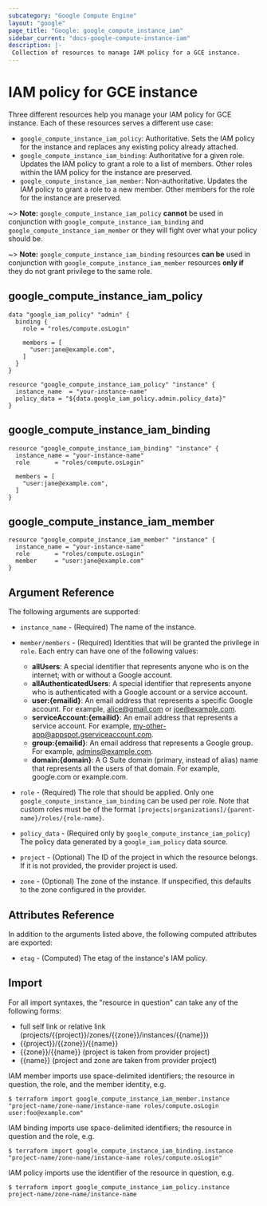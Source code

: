 ```yaml
---
subcategory: "Google Compute Engine"
layout: "google"
page_title: "Google: google_compute_instance_iam"
sidebar_current: "docs-google-compute-instance-iam"
description: |-
 Collection of resources to manage IAM policy for a GCE instance.
---
```


# IAM policy for GCE instance

Three different resources help you manage your IAM policy for GCE instance. Each of these resources serves a different use case:

* `google_compute_instance_iam_policy`: Authoritative. Sets the IAM policy for the instance and replaces any existing policy already attached.
* `google_compute_instance_iam_binding`: Authoritative for a given role. Updates the IAM policy to grant a role to a list of members. Other roles within the IAM policy for the instance are preserved.
* `google_compute_instance_iam_member`: Non-authoritative. Updates the IAM policy to grant a role to a new member. Other members for the role for the instance are preserved.

~> **Note:** `google_compute_instance_iam_policy` **cannot** be used in conjunction with `google_compute_instance_iam_binding` and `google_compute_instance_iam_member` or they will fight over what your policy should be.

~> **Note:** `google_compute_instance_iam_binding` resources **can be** used in conjunction with `google_compute_instance_iam_member` resources **only if** they do not grant privilege to the same role.

## google\_compute\_instance\_iam\_policy

```hcl
data "google_iam_policy" "admin" {
  binding {
    role = "roles/compute.osLogin"

    members = [
      "user:jane@example.com",
    ]
  }
}

resource "google_compute_instance_iam_policy" "instance" {
  instance_name  = "your-instance-name"
  policy_data = "${data.google_iam_policy.admin.policy_data}"
}
```

## google\_compute\_instance\_iam\_binding

```hcl
resource "google_compute_instance_iam_binding" "instance" {
  instance_name = "your-instance-name"
  role       = "roles/compute.osLogin"

  members = [
    "user:jane@example.com",
  ]
}
```

## google\_compute\_instance\_iam\_member

```hcl
resource "google_compute_instance_iam_member" "instance" {
  instance_name = "your-instance-name"
  role       = "roles/compute.osLogin"
  member     = "user:jane@example.com"
}
```

## Argument Reference

The following arguments are supported:

* `instance_name` - (Required) The name of the instance.

* `member/members` - (Required) Identities that will be granted the privilege in `role`.
  Each entry can have one of the following values:
  * **allUsers**: A special identifier that represents anyone who is on the internet; with or without a Google account.
  * **allAuthenticatedUsers**: A special identifier that represents anyone who is authenticated with a Google account or a service account.
  * **user:{emailid}**: An email address that represents a specific Google account. For example, alice@gmail.com or joe@example.com.
  * **serviceAccount:{emailid}**: An email address that represents a service account. For example, my-other-app@appspot.gserviceaccount.com.
  * **group:{emailid}**: An email address that represents a Google group. For example, admins@example.com.
  * **domain:{domain}**: A G Suite domain (primary, instead of alias) name that represents all the users of that domain. For example, google.com or example.com.

* `role` - (Required) The role that should be applied. Only one
    `google_compute_instance_iam_binding` can be used per role. Note that custom roles must be of the format
    `[projects|organizations]/{parent-name}/roles/{role-name}`.

* `policy_data` - (Required only by `google_compute_instance_iam_policy`) The policy data generated by
  a `google_iam_policy` data source.

* `project` - (Optional) The ID of the project in which the resource belongs. If it
    is not provided, the provider project is used.

* `zone` - (Optional) The zone of the instance. If
    unspecified, this defaults to the zone configured in the provider.

## Attributes Reference

In addition to the arguments listed above, the following computed attributes are
exported:

* `etag` - (Computed) The etag of the instance's IAM policy.

## Import

For all import syntaxes, the "resource in question" can take any of the following forms:

* full self link or relative link (projects/{{project}}/zones/{{zone}}/instances/{{name}})
* {{project}}/{{zone}}/{{name}}
* {{zone}}/{{name}} (project is taken from provider project)
* {{name}} (project and zone are taken from provider project)

IAM member imports use space-delimited identifiers; the resource in question, the role, and the member identity, e.g.

```
$ terraform import google_compute_instance_iam_member.instance "project-name/zone-name/instance-name roles/compute.osLogin user:foo@example.com"
```

IAM binding imports use space-delimited identifiers; the resource in question and the role, e.g.

```
$ terraform import google_compute_instance_iam_binding.instance "project-name/zone-name/instance-name roles/compute.osLogin"
```

IAM policy imports use the identifier of the resource in question, e.g.

```
$ terraform import google_compute_instance_iam_policy.instance project-name/zone-name/instance-name
```
